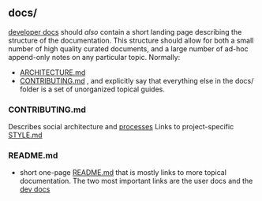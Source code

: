## docs/
[developer docs](<https://matklad.github.io/2024/03/22/basic-things.html#:~:text=move%20it%20to.-,Developer%20Docs,-For%20developers%2C%20you>) should _also_ contain a short landing page describing the structure of the documentation. This structure should allow for both a small number of high quality curated documents, and a large number of ad-hoc append-only notes on any particular topic. Normally:
- [ARCHITECTURE.md](<https://matklad.github.io/2021/02/06/ARCHITECTURE.md.html>)
- [CONTRIBUTING.md](#contributingmd)
, and explicitly say that everything else in the docs/ folder is a set of unorganized topical guides.

### CONTRIBUTING.md
Describes social architecture and [processes](<https://matklad.github.io/2024/03/22/basic-things.html#:~:text=for%20similar%20purposes.-,Process%20Docs,-There%20are%20many>)
Links to project-specific [STYLE.md](<https://matklad.github.io/2024/03/22/basic-things.html#Style>)

### README.md
- short one-page [README.md](<https://matklad.github.io/2024/03/22/basic-things.html#READMEs>) that is mostly links to more topical documentation. The two most important links are the user docs and the [dev docs](<https://matklad.github.io/2024/03/22/basic-things.html#Developer-Docs>)
